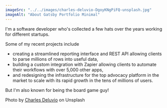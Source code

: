 ```yaml
---
imageSrc: "../../images/charles-deluvio-DgoyKNgPiFQ-unsplash.jpg"
imageAlt: "About Gatsby Portfolio Minimal"
---
```


I'm a software developer who's collected a few hats over the years working for different startups. 

Some of my recent projects include 
- creating a streamlined reporting interface and REST API allowing clients to parse millions of rows into useful data, 
- building a custom integration with Zapier allowing clients to automate their workflows with over 5,000 other apps, 
- and redesigning the infrastructure for the top advocacy platform in the market to scale with its rapid growth in the tens of millions of users.

But I'm also known for being the board game guy!

Photo by <a href="https://unsplash.com/@charlesdeluvio?utm_source=unsplash&utm_medium=referral&utm_content=creditCopyText" target="_blank" rel="nofollow noopener noreferrer" aria-label="External Link"><u>Charles Deluvio</u></a> on Unsplash
